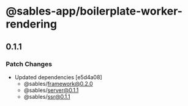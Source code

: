 # @sables-app/boilerplate-worker-rendering

## 0.1.1

### Patch Changes

- Updated dependencies [e5d4a08]
  - @sables/framework@0.2.0
  - @sables/server@0.1.1
  - @sables/ssr@0.1.1

